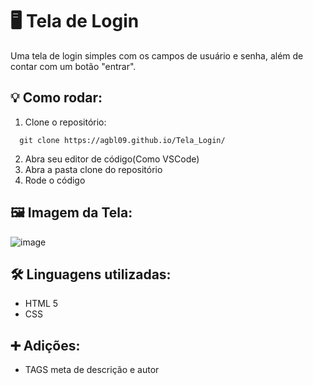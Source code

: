 # 🖥 Tela de Login
Uma tela de login simples com os campos de usuário e senha, além de contar com um botão "entrar".

## 💡 Como rodar:
1. Clone o repositório:
```git
  git clone https://agbl09.github.io/Tela_Login/
```
2. Abra seu editor de código(Como VSCode)
3. Abra a pasta clone do repositório
4. Rode o código

## 🖼 Imagem da Tela:
![image](https://github.com/user-attachments/assets/03a83d7d-cffd-4134-be12-cfb3576892a8)


## 🛠 Linguagens utilizadas:
- HTML 5
- CSS

## ➕ Adições:
- TAGS meta de descrição e autor
